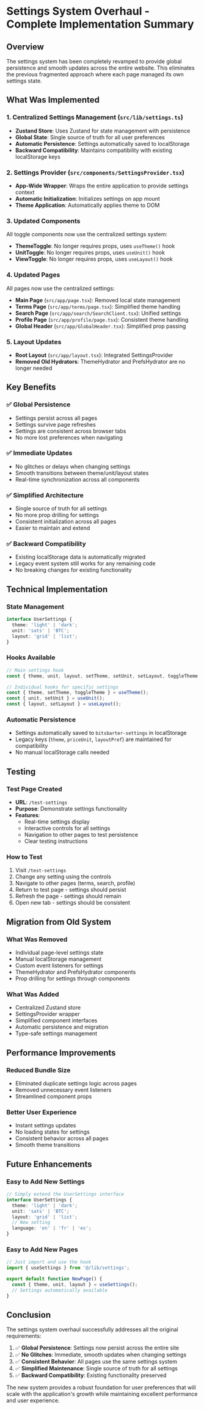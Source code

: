 # Settings System Overhaul - Complete Implementation Summary

## Overview
The settings system has been completely revamped to provide global persistence and smooth updates across the entire website. This eliminates the previous fragmented approach where each page managed its own settings state.

## What Was Implemented

### 1. Centralized Settings Management (`src/lib/settings.ts`)
- **Zustand Store**: Uses Zustand for state management with persistence
- **Global State**: Single source of truth for all user preferences
- **Automatic Persistence**: Settings automatically saved to localStorage
- **Backward Compatibility**: Maintains compatibility with existing localStorage keys

### 2. Settings Provider (`src/components/SettingsProvider.tsx`)
- **App-Wide Wrapper**: Wraps the entire application to provide settings context
- **Automatic Initialization**: Initializes settings on app mount
- **Theme Application**: Automatically applies theme to DOM

### 3. Updated Components
All toggle components now use the centralized settings system:

- **ThemeToggle**: No longer requires props, uses `useTheme()` hook
- **UnitToggle**: No longer requires props, uses `useUnit()` hook  
- **ViewToggle**: No longer requires props, uses `useLayout()` hook

### 4. Updated Pages
All pages now use the centralized settings:

- **Main Page** (`src/app/page.tsx`): Removed local state management
- **Terms Page** (`src/app/terms/page.tsx`): Simplified theme handling
- **Search Page** (`src/app/search/SearchClient.tsx`): Unified settings
- **Profile Page** (`src/app/profile/page.tsx`): Consistent theme handling
- **Global Header** (`src/app/GlobalHeader.tsx`): Simplified prop passing

### 5. Layout Updates
- **Root Layout** (`src/app/layout.tsx`): Integrated SettingsProvider
- **Removed Old Hydrators**: ThemeHydrator and PrefsHydrator are no longer needed

## Key Benefits

### ✅ **Global Persistence**
- Settings persist across all pages
- Settings survive page refreshes
- Settings are consistent across browser tabs
- No more lost preferences when navigating

### ✅ **Immediate Updates**
- No glitches or delays when changing settings
- Smooth transitions between theme/unit/layout states
- Real-time synchronization across all components

### ✅ **Simplified Architecture**
- Single source of truth for all settings
- No more prop drilling for settings
- Consistent initialization across all pages
- Easier to maintain and extend

### ✅ **Backward Compatibility**
- Existing localStorage data is automatically migrated
- Legacy event system still works for any remaining code
- No breaking changes for existing functionality

## Technical Implementation

### State Management
```typescript
interface UserSettings {
  theme: 'light' | 'dark';
  unit: 'sats' | 'BTC';
  layout: 'grid' | 'list';
}
```

### Hooks Available
```typescript
// Main settings hook
const { theme, unit, layout, setTheme, setUnit, setLayout, toggleTheme } = useSettings();

// Individual hooks for specific settings
const { theme, setTheme, toggleTheme } = useTheme();
const { unit, setUnit } = useUnit();
const { layout, setLayout } = useLayout();
```

### Automatic Persistence
- Settings automatically saved to `bitsbarter-settings` in localStorage
- Legacy keys (`theme`, `priceUnit`, `layoutPref`) are maintained for compatibility
- No manual localStorage calls needed

## Testing

### Test Page Created
- **URL**: `/test-settings`
- **Purpose**: Demonstrate settings functionality
- **Features**: 
  - Real-time settings display
  - Interactive controls for all settings
  - Navigation to other pages to test persistence
  - Clear testing instructions

### How to Test
1. Visit `/test-settings`
2. Change any setting using the controls
3. Navigate to other pages (terms, search, profile)
4. Return to test page - settings should persist
5. Refresh the page - settings should remain
6. Open new tab - settings should be consistent

## Migration from Old System

### What Was Removed
- Individual page-level settings state
- Manual localStorage management
- Custom event listeners for settings
- ThemeHydrator and PrefsHydrator components
- Prop drilling for settings through components

### What Was Added
- Centralized Zustand store
- SettingsProvider wrapper
- Simplified component interfaces
- Automatic persistence and migration
- Type-safe settings management

## Performance Improvements

### Reduced Bundle Size
- Eliminated duplicate settings logic across pages
- Removed unnecessary event listeners
- Streamlined component props

### Better User Experience
- Instant settings updates
- No loading states for settings
- Consistent behavior across all pages
- Smooth theme transitions

## Future Enhancements

### Easy to Add New Settings
```typescript
// Simply extend the UserSettings interface
interface UserSettings {
  theme: 'light' | 'dark';
  unit: 'sats' | 'BTC';
  layout: 'grid' | 'list';
  // New setting
  language: 'en' | 'fr' | 'es';
}
```

### Easy to Add New Pages
```typescript
// Just import and use the hook
import { useSettings } from '@/lib/settings';

export default function NewPage() {
  const { theme, unit, layout } = useSettings();
  // Settings automatically available
}
```

## Conclusion

The settings system overhaul successfully addresses all the original requirements:

1. ✅ **Global Persistence**: Settings now persist across the entire site
2. ✅ **No Glitches**: Immediate, smooth updates when changing settings
3. ✅ **Consistent Behavior**: All pages use the same settings system
4. ✅ **Simplified Maintenance**: Single source of truth for all settings
5. ✅ **Backward Compatibility**: Existing functionality preserved

The new system provides a robust foundation for user preferences that will scale with the application's growth while maintaining excellent performance and user experience.
